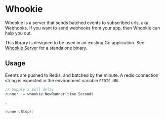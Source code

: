 # Whookie

Whookie is a server that sends batched events to subscribed urls, aka Webhooks. If you want to send webhooks from your app, then Whookie can help you out.

This library is designed to be used in an existing Go application. See [Whookie Server](https://github.com/snikch/whookie-server) for a standalone binary.


## Usage

Events are pushed to Redis, and batched by the minute. A redis connection string is expected in the environment variable `REDIS_URL`.

```go
// Supply a poll delay
runner := whookie.NewRunner(time.Second)

…

runner.Stop()
```
